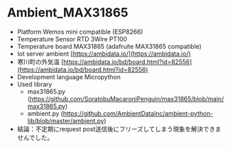 # Ambient_MAX31865
- Platform Wemos mini compatible (ESP8266)
- Temperature Sensor RTD 3Wire PT100
- Temperature board MAX31865 (adafruite MAX31865 compatible)
- Iot server ambient [https://ambidata.io/](https://ambidata.io/)
- 寒川町の外気温 [https://ambidata.io/bd/board.html?id=82556](https://ambidata.io/bd/board.html?id=82556)
- Development language Micropython
- Used library
    - max31865.py (https://github.com/SoratobuMacaroniPenguin/max31865/blob/main/max31865.py)
    - ambient.py (https://github.com/AmbientDataInc/ambient-python-lib/blob/master/ambient.py)
- 結論：不定期にrequest post送信後にフリーズしてしまう現象を解決できませんでした。 
 
